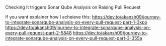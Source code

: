 Checking It triggers Sonar Qube Analysis on Raising Pull Request

If you want explainer how I acheieve this:
https://dev.to/akansh09/journey-to-integrate-sonarqube-analysis-on-every-pull-request-part-1-3kpo
https://dev.to/akansh09/journey-to-integrate-sonarqube-analysis-on-every-pull-request-part-2-5848
https://dev.to/akansh09/journey-to-integrate-sonarqube-analysis-on-every-pull-request-part-3-355a

